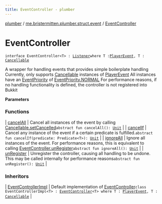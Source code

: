 ```yaml
---
title: EventController - plumber
---
```


[plumber](../../index.html) / [me.bristermitten.plumber.struct.event](../index.html) / [EventController](./index.html)

# EventController

`interface EventController<T> : `[`Listener`](https://hub.spigotmc.org/javadocs/spigot/org/bukkit/event/Listener.html)` where T : `[`PlayerEvent`](https://hub.spigotmc.org/javadocs/spigot/org/bukkit/event/player/PlayerEvent.html)`, T : `[`Cancellable`](https://hub.spigotmc.org/javadocs/spigot/org/bukkit/event/Cancellable.html)

A wrapper for handling events that provides simple boilerplate handling
Currently, only supports [Cancellable](https://hub.spigotmc.org/javadocs/spigot/org/bukkit/event/Cancellable.html) instances of [PlayerEvent](https://hub.spigotmc.org/javadocs/spigot/org/bukkit/event/player/PlayerEvent.html)
All instances have an [EventPriority](https://hub.spigotmc.org/javadocs/spigot/org/bukkit/event/EventPriority.html) of [EventPriority.NORMAL](https://hub.spigotmc.org/javadocs/spigot/org/bukkit/event/EventPriority.html#NORMAL)
For performance reasons, if no handling functionality is defined, the controller is not registered into Bukkit

**Parameters**

### Functions

| [cancelAll](cancel-all.html) | Cancel all instances of the event by calling [Cancellable.setCancelled](https://hub.spigotmc.org/javadocs/spigot/org/bukkit/event/Cancellable.html#setCancelled(boolean))`abstract fun cancelAll(): `[`Unit`](https://kotlinlang.org/api/latest/jvm/stdlib/kotlin/-unit/index.html) |
| [cancelIf](cancel-if.html) | Cancel any instance of the event if a certain predicate is fulfilled.`abstract fun cancelIf(predicate: Predicate<T>): `[`Unit`](https://kotlinlang.org/api/latest/jvm/stdlib/kotlin/-unit/index.html) |
| [ignoreAll](ignore-all.html) | Ignore all instances of the event. For performance reasons, this is equivalent to calling [EventController.unRegister](un-register.html)`abstract fun ignoreAll(): `[`Unit`](https://kotlinlang.org/api/latest/jvm/stdlib/kotlin/-unit/index.html) |
| [unRegister](un-register.html) | Unregister the controller, causing all handling to be undone. This may be called internally for performance reasons`abstract fun unRegister(): `[`Unit`](https://kotlinlang.org/api/latest/jvm/stdlib/kotlin/-unit/index.html) |

### Inheritors

| [EventControllerImpl](../-event-controller-impl/index.html) | Default implementation of [EventController](./index.html)`class EventControllerImpl<T> : `[`EventController`](./index.html)`<T> where T : `[`PlayerEvent`](https://hub.spigotmc.org/javadocs/spigot/org/bukkit/event/player/PlayerEvent.html)`, T : `[`Cancellable`](https://hub.spigotmc.org/javadocs/spigot/org/bukkit/event/Cancellable.html) |

